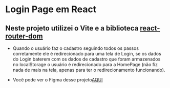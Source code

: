 # Login Page em React

## Neste projeto utilizei o Vite e a biblioteca [react-router-dom](https://www.npmjs.com/package/react-router-dom)

- Quando o usuário faz o cadastro seguindo todos os passos corretamente ele é redirecionado para uma tela de Login, se os dados do Login baterem com os dados de cadastro que foram armazenados no localStorage o usuário é redirecionado para a HomePage (não fiz nada de mais na tela, apenas para ter o redirecionamento funcionando).

- Você pode ver o Figma desse projeto[AQUI](https://www.figma.com/file/JlO8vTUCwiwqJNQjIYe5TI/LoginPage?type=design&node-id=0%3A1&mode=design&t=RWp1eV3MhRgtvEij-)
